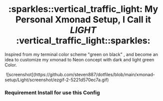 <h1 align="center">:sparkles::vertical_traffic_light: My Personal Xmonad Setup, I Call it <i >LIGHT</i> :vertical_traffic_light::sparkles:</h1>

Inspired from my terminal color scheme "green on black" , and become an idea to customize my xmonad to Neon concept with dark and light green Color.

<img align="center">
![screenshot](https://github.com/steven887/dotfiles/blob/main/xmonad-setup/Light/screenshot/ezgif-2-5221d570ec7a.gif)
</img>

### Requirement Install for use this Config ###
